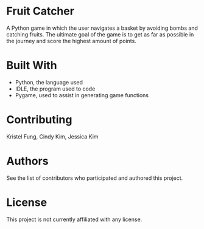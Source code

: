 # Fruit Catcher
A Python game in which the user navigates a basket by avoiding bombs and catching fruits. The ultimate goal of the game is to get as far as possible in the journey and score the highest amount of points.

# Built With
- Python, the language used
- IDLE, the program used to code
- Pygame, used to assist in generating game functions

# Contributing
Kristel Fung, Cindy Kim, Jessica Kim

# Authors
See the list of contributors who participated and authored this project.

# License
This project is not currently affiliated with any license.


